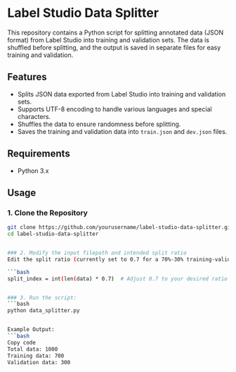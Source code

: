 # Label Studio Data Splitter

This repository contains a Python script for splitting annotated data (JSON format) from Label Studio into training and validation sets. The data is shuffled before splitting, and the output is saved in separate files for easy training and validation.

## Features

- Splits JSON data exported from Label Studio into training and validation sets.
- Supports UTF-8 encoding to handle various languages and special characters.
- Shuffles the data to ensure randomness before splitting.
- Saves the training and validation data into `train.json` and `dev.json` files.

## Requirements

- Python 3.x

## Usage

### 1. Clone the Repository

   ```bash
   git clone https://github.com/yourusername/label-studio-data-splitter.git
   cd label-studio-data-splitter


### 2. Modify the input filepath and intended split ratio
Edit the split ratio (currently set to 0.7 for a 70%-30% training-validation split):
  
   ```bash
   split_index = int(len(data) * 0.7)  # Adjust 0.7 to your desired ratio


### 3. Run the script:
   ```bash
   python data_splitter.py


Example Output:
   ```bash
   Copy code
   Total data: 1000
   Training data: 700
   Validation data: 300
